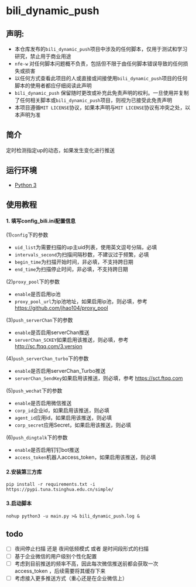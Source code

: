 # bili_dynamic_push

## 声明:

- 本仓库发布的`bili_dynamic_push`项目中涉及的任何脚本，仅用于测试和学习研究，禁止用于商业用途
- `nfe-w` 对任何脚本问题概不负责，包括但不限于由任何脚本错误导致的任何损失或损害
- 以任何方式查看此项目的人或直接或间接使用`bili_dynamic_push`项目的任何脚本的使用者都应仔细阅读此声明
- `bili_dynamic_push` 保留随时更改或补充此免责声明的权利。一旦使用并复制了任何相关脚本或`bili_dynamic_push`项目，则视为已接受此免责声明
- 本项目遵循`MIT LICENSE`协议，如果本声明与`MIT LICENSE`协议有冲突之处，以本声明为准

## 简介

定时检测指定up的动态，如果发生变化进行推送

## 运行环境

- [Python 3](https://www.python.org/)

## 使用教程

#### 1. 填写config_bili.ini配置信息

(1)`config`下的参数

- `uid_list`为需要扫描的up主uid列表，使用英文逗号分隔，必填
- `intervals_second`为扫描间隔秒数，不建议过于频繁，必填
- `begin_time`为扫描开始时间，非必填，不支持跨日期
- `end_time`为扫描停止时间，非必填，不支持跨日期

(2)`proxy_pool`下的参数

- `enable`是否启用ip池
- `proxy_pool_url`为ip池地址，如果启用ip池，则必填，参考 https://github.com/jhao104/proxy_pool

(3)`push_serverChan`下的参数

- `enable`是否启用serverChan推送
- `serverChan_SCKEY`如果启用该推送，则必填，参考 http://sc.ftqq.com/3.version

(4)`push_serverChan_turbo`下的参数

- `enable`是否启用serverChan_Turbo推送
- `serverChan_SendKey`如果启用该推送，则必填，参考 https://sct.ftqq.com

(5)`push_wechat`下的参数

- `enable`是否启用微信推送
- `corp_id`企业id，如果启用该推送，则必填
- `agent_id`应用id，如果启用该推送，则必填
- `corp_secret`应用Secret，如果启用该推送，则必填

(6)`push_dingtalk`下的参数

- `enable`是否启用钉钉bot推送
- `access_token`机器人access_token，如果启用该推送，则必填

#### 2.安装第三方库

`pip install -r requirements.txt -i https://pypi.tuna.tsinghua.edu.cn/simple/`

#### 3.启动脚本

`nohup python3 -u main.py >& bili_dynamic_push.log &`

## todo

- [ ] 夜间停止扫描 还是 夜间低频模式 或者 是时间段形式的扫描
- [ ] 基于企业微信的用户级别个性化配置
- [ ] 考虑到目前推送的频率不高，因此每次微信推送前都会获取一次 access_token ，后续需要将其缓存下来
- [ ] 考虑接入更多推送方式（重心还是在企业微信上）
